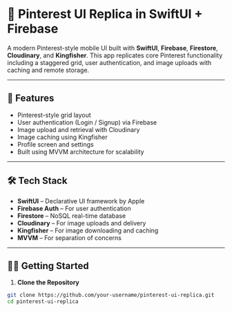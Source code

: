 # 📌 Pinterest UI Replica in SwiftUI + Firebase

A modern Pinterest-style mobile UI built with **SwiftUI**, **Firebase**, **Firestore**, **Cloudinary**, and **Kingfisher**. This app replicates core Pinterest functionality including a staggered grid, user authentication, and image uploads with caching and remote storage.

---

## 🚀 Features

- Pinterest-style grid layout
- User authentication (Login / Signup) via Firebase
- Image upload and retrieval with Cloudinary
- Image caching using Kingfisher
- Profile screen and settings
- Built using MVVM architecture for scalability

---

## 🛠 Tech Stack

- **SwiftUI** – Declarative UI framework by Apple
- **Firebase Auth** – For user authentication
- **Firestore** – NoSQL real-time database
- **Cloudinary** – For image uploads and delivery
- **Kingfisher** – For image downloading and caching
- **MVVM** – For separation of concerns

---

## 🧑‍💻 Getting Started

1. **Clone the Repository**

```bash
git clone https://github.com/your-username/pinterest-ui-replica.git
cd pinterest-ui-replica
